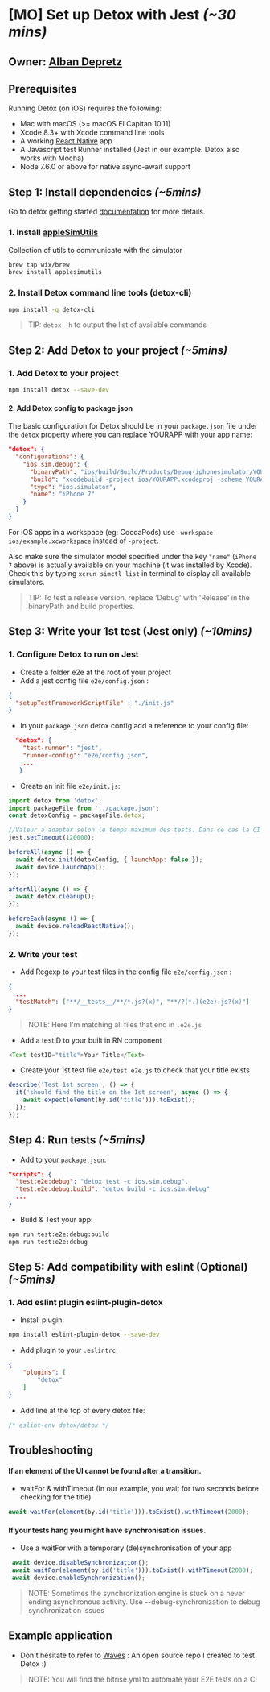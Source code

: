 # [MO] Set up Detox with Jest *(~30 mins)*

## Owner: [Alban Depretz](https://github.com/chdeps)

## Prerequisites

Running Detox (on iOS) requires the following:

* Mac with macOS (>= macOS El Capitan 10.11)
* Xcode 8.3+ with Xcode command line tools
* A working [React Native](https://facebook.github.io/react-native/docs/getting-started.html) app
* A Javascript test Runner installed (Jest in our example. Detox also works with Mocha)
* Node 7.6.0 or above for native async-await support

## Step 1: Install dependencies *(~5mins)*

Go to detox getting started [documentation](https://github.com/wix/detox/blob/master/docs/Introduction.GettingStarted.md) for more details.

### 1. Install [appleSimUtils](https://github.com/wix/AppleSimulatorUtils)

Collection of utils to communicate with the simulator

```sh
brew tap wix/brew
brew install applesimutils
```

### 2. Install Detox command line tools (detox-cli)

  ```sh
  npm install -g detox-cli
  ```
  
> TIP: `detox -h` to output the list of available commands

## Step 2: Add Detox to your project *(~5mins)*

### 1. Add Detox to your project

```sh
npm install detox --save-dev
```

#### 2. Add Detox config to package.json

The basic configuration for Detox should be in your `package.json` file under the `detox` property where you can replace YOURAPP with your app name:

```json
"detox": {
  "configurations": {
    "ios.sim.debug": {
      "binaryPath": "ios/build/Build/Products/Debug-iphonesimulator/YOURAPP.app",
      "build": "xcodebuild -project ios/YOURAPP.xcodeproj -scheme YOURAPP -configuration Debug -sdk iphonesimulator -derivedDataPath ios/build",
      "type": "ios.simulator",
      "name": "iPhone 7"
    }
  }
}
```

For iOS apps in a workspace (eg: CocoaPods) use `-workspace ios/example.xcworkspace` instead of `-project`.

Also make sure the simulator model specified under the key `"name"` (`iPhone 7` above) is actually available on your machine (it was installed by Xcode). Check this by typing `xcrun simctl list` in terminal to display all available simulators.

> TIP: To test a release version, replace 'Debug' with 'Release' in the binaryPath and build properties. 


## Step 3: Write your 1st test (Jest only) *(~10mins)*

### 1. Configure Detox to run on Jest

* Create a folder e2e at the root of your project
* Add a jest config file `e2e/config.json` :

```json
{
  "setupTestFrameworkScriptFile" : "./init.js"
}
```

* In your `package.json` detox config add a reference to your config file:

```json
  "detox": {
    "test-runner": "jest",
    "runner-config": "e2e/config.json",
    ...
   }
```

* Create an init file `e2e/init.js`:

```js
import detox from 'detox';
import packageFile from '../package.json';
const detoxConfig = packageFile.detox;

//Valeur à adapter selon le temps maximum des tests. Dans ce cas la CI va attendre 2 mins avant d'échouer.
jest.setTimeout(120000);

beforeAll(async () => {
  await detox.init(detoxConfig, { launchApp: false });
  await device.launchApp();
});

afterAll(async () => {
  await detox.cleanup();
});

beforeEach(async () => {
  await device.reloadReactNative();
});
```

### 2. Write your test

* Add Regexp to your test files in the config file `e2e/config.json` :

```json
{
  ...
  "testMatch": ["**/__tests__/**/*.js?(x)", "**/?(*.)(e2e).js?(x)"]
}
```

> NOTE: Here I'm matching all files that end in `.e2e.js` 

* Add a testID to your built in RN component

```js
<Text testID="title">Your Title</Text>
```
* Create your 1st test file `e2e/test.e2e.js` to check that your title exists

```js
describe('Test 1st screen', () => {
  it('should find the title on the 1st screen', async () => {
    await expect(element(by.id('title'))).toExist();
  });
});
```

## Step 4: Run tests *(~5mins)*

* Add to your `package.json`:

```json
"scripts": {
  "test:e2e:debug": "detox test -c ios.sim.debug",
  "test:e2e:debug:build": "detox build -c ios.sim.debug"
  ...
}
```

* Build & Test your app:

```sh
npm run test:e2e:debug:build
npm run test:e2e:debug
```

## Step 5: Add compatibility with eslint (Optional) *(~5mins)*

### 1. Add eslint plugin eslint-plugin-detox

* Install plugin:

```sh
npm install eslint-plugin-detox --save-dev
```

* Add plugin to your `.eslintrc`:

```json
{
    "plugins": [
        "detox"
    ]
}
```

* Add line at the top of every detox file:

```js
/* eslint-env detox/detox */
```

## Troubleshooting

#### If an element of the UI cannot be found after a transition.

* waitFor & withTimeout (In our example, you wait for two seconds before checking for the title)

 ```js
await waitFor(element(by.id('title'))).toExist().withTimeout(2000);
```

#### If your tests hang you might have synchronisation issues.

* Use a waitFor with a temporary (de)synchronisation of your app

 ```js
  await device.disableSynchronization();
  await waitFor(element(by.id('title'))).toExist().withTimeout(2000);
  await device.enableSynchronization();
```

> NOTE: Sometimes the synchronization engine is stuck on a never ending asynchronous activity. Use --debug-synchronization to debug synchronization issues 

## Example application

* Don't hesitate to refer to [Waves](https://github.com/chdeps/waves) : An open source repo I created to test Detox :)

> NOTE: You will find the bitrise.yml to automate your E2E tests on a CI
